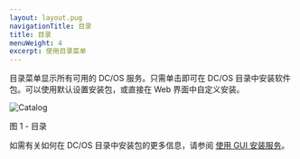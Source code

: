 ```yaml
---
layout: layout.pug
navigationTitle: 目录
title: 目录
menuWeight: 4
excerpt: 使用目录菜单
---
```


目录菜单显示所有可用的 DC/OS 服务。只需单击即可在 DC/OS 目录中安装软件包。可以使用默认设置安装包，或直接在 Web 界面中自定义安装。

![Catalog](/cn/1.11/img/catalog-ee.png)

图 1 - 目录

如需有关如何在 DC/OS 目录中安装包的更多信息，请参阅 [使用 GUI 安装服务](/cn/1.11/deploying-services/install/#catalog-tab)。
